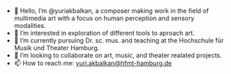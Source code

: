 - 👋 Hello, I’m @yuriakbalkan, a composer making work in the field of multimedia art with a focus on human perception and sensory modalities.
- 👀 I’m interested in exploration of different tools to aproach art.
- 🌱 I’m currently pursuing Dr. sc. mus. and teaching at the Hochschule für Musik und Theater Hamburg.
- 💞️ I’m looking to collaborate on art, music, and theater realated projects.
- 📫 How to reach me: yuri.akbalkan@hfmt-hamburg.de

